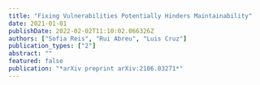 ```yaml
---
title: "Fixing Vulnerabilities Potentially Hinders Maintainability"
date: 2021-01-01
publishDate: 2022-02-02T11:10:02.066326Z
authors: ["Sofia Reis", "Rui Abreu", "Luis Cruz"]
publication_types: ["2"]
abstract: ""
featured: false
publication: "*arXiv preprint arXiv:2106.03271*"
---
```


